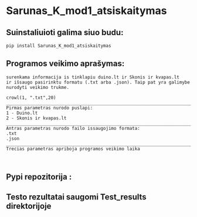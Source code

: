 # Sarunas_K_mod1_atsiskaitymas

## Suinstaliuioti galima siuo budu:
```
pip install Sarunas_K_mod1_atsiskaitymas
```

## Programos veikimo aprašymas:
```
surenkama informacija is tinklapiu duino.lt ir Skonis ir kvapas.lt
ir išsaugo pasirinktu formatu (.txt arba .json). Taip pat yra galimybe
nurodyti veikimo trukme.

crowl(1, ".txt",20)
_____________________________________________________________________________
Pirmas parametras nurodo puslapi:
1 - Duino.lt
2 - Skonis ir kvapas.lt
_____________________________________________________________________________
Antras parametras nurodo failo issaugojimo formata:
.txt
.json
_____________________________________________________________________________
Trecias parametras apriboja programos veikimo laika



```

## Pypi repozitorija :


## Testo rezultatai saugomi Test_results direktorijoje



